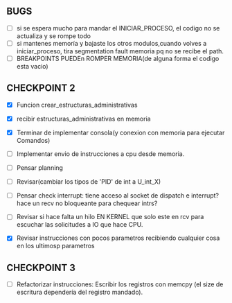 ## BUGS ##
- [ ] si se espera mucho para mandar el INICIAR_PROCESO, el codigo no se actualiza y se rompe todo
- [ ] si mantenes memoría y bajaste los otros modulos,cuando volves a iniciar_proceso, tira segmentation fault memoria pq no se recibe el path.
- [ ] BREAKPOINTS PUEDEn ROMPER MEMORIA(de alguna forma el codigo esta vacio)
## CHECKPOINT 2 ##
- [X] Funcion crear_estructuras_administrativas
- [X] recibir estructuras_administrativas en memoria
- [X] Terminar de implementar consola(y conexion con memoria para ejecutar Comandos)
- [ ] Implementar envio de instrucciones a cpu desde memoria.
- [ ] Pensar planning

- [ ] Revisar(cambiar los tipos de 'PID' de int a U_int_X)
- [ ] Pensar check interrupt: tiene acceso al socket de dispatch e interrupt? hace un recv no bloqueante para chequear intrs?
- [ ] Revisar si hace falta un hilo EN KERNEL que solo este en rcv para escuchar las solicitudes a IO que hace CPU.
- [X] Revisar instrucciones con pocos parametros recibiendo cualquier cosa en los ultimosp parametros
## CHECKPOINT 3 ##
- [ ] Refactorizar instrucciones: Escribir los registros con memcpy (el size de escritura dependería del registro mandado).